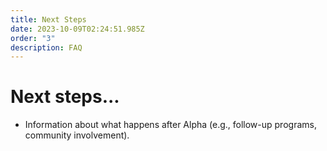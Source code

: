 ```yaml
---
title: Next Steps
date: 2023-10-09T02:24:51.985Z
order: "3"
description: FAQ
---
```


# Next steps...

- Information about what happens after Alpha (e.g., follow-up programs, community involvement).